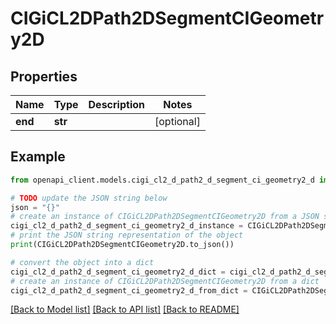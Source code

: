 # CIGiCL2DPath2DSegmentCIGeometry2D


## Properties

Name | Type | Description | Notes
------------ | ------------- | ------------- | -------------
**end** | **str** |  | [optional] 

## Example

```python
from openapi_client.models.cigi_cl2_d_path2_d_segment_ci_geometry2_d import CIGiCL2DPath2DSegmentCIGeometry2D

# TODO update the JSON string below
json = "{}"
# create an instance of CIGiCL2DPath2DSegmentCIGeometry2D from a JSON string
cigi_cl2_d_path2_d_segment_ci_geometry2_d_instance = CIGiCL2DPath2DSegmentCIGeometry2D.from_json(json)
# print the JSON string representation of the object
print(CIGiCL2DPath2DSegmentCIGeometry2D.to_json())

# convert the object into a dict
cigi_cl2_d_path2_d_segment_ci_geometry2_d_dict = cigi_cl2_d_path2_d_segment_ci_geometry2_d_instance.to_dict()
# create an instance of CIGiCL2DPath2DSegmentCIGeometry2D from a dict
cigi_cl2_d_path2_d_segment_ci_geometry2_d_from_dict = CIGiCL2DPath2DSegmentCIGeometry2D.from_dict(cigi_cl2_d_path2_d_segment_ci_geometry2_d_dict)
```
[[Back to Model list]](../README.md#documentation-for-models) [[Back to API list]](../README.md#documentation-for-api-endpoints) [[Back to README]](../README.md)


